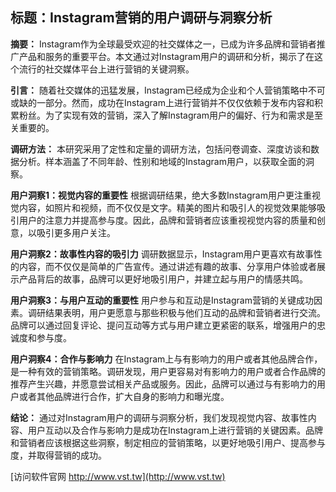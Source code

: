 ## **标题：Instagram营销的用户调研与洞察分析**

**摘要：**
Instagram作为全球最受欢迎的社交媒体之一，已成为许多品牌和营销者推广产品和服务的重要平台。本文通过对Instagram用户的调研和分析，揭示了在这个流行的社交媒体平台上进行营销的关键洞察。

**引言：**
随着社交媒体的迅猛发展，Instagram已经成为企业和个人营销策略中不可或缺的一部分。然而，成功在Instagram上进行营销并不仅仅依赖于发布内容和积累粉丝。为了实现有效的营销，深入了解Instagram用户的偏好、行为和需求是至关重要的。

**调研方法：**
本研究采用了定性和定量的调研方法，包括问卷调查、深度访谈和数据分析。样本涵盖了不同年龄、性别和地域的Instagram用户，以获取全面的洞察。

**用户洞察1：视觉内容的重要性**
根据调研结果，绝大多数Instagram用户更注重视觉内容，如照片和视频，而不仅仅是文字。精美的图片和吸引人的视觉效果能够吸引用户的注意力并提高参与度。因此，品牌和营销者应该重视视觉内容的质量和创意，以吸引更多用户关注。

**用户洞察2：故事性内容的吸引力**
调研数据显示，Instagram用户更喜欢有故事性的内容，而不仅仅是简单的广告宣传。通过讲述有趣的故事、分享用户体验或者展示产品背后的故事，品牌可以更好地吸引用户，并建立起与用户的情感共鸣。

**用户洞察3：与用户互动的重要性**
用户参与和互动是Instagram营销的关键成功因素。调研结果表明，用户更愿意与那些积极与他们互动的品牌和营销者进行交流。品牌可以通过回复评论、提问互动等方式与用户建立更紧密的联系，增强用户的忠诚度和参与度。

**用户洞察4：合作与影响力**
在Instagram上与有影响力的用户或者其他品牌合作，是一种有效的营销策略。调研发现，用户更容易对有影响力的用户或者合作品牌的推荐产生兴趣，并愿意尝试相关产品或服务。因此，品牌可以通过与有影响力的用户或者其他品牌进行合作，扩大自身的影响力和曝光度。

**结论：**
通过对Instagram用户的调研与洞察分析，我们发现视觉内容、故事性内容、用户互动以及合作与影响力是成功在Instagram上进行营销的关键因素。品牌和营销者应该根据这些洞察，制定相应的营销策略，以更好地吸引用户、提高参与度，并取得营销的成功。


[访问软件官网 http://www.vst.tw](http://www.vst.tw)
